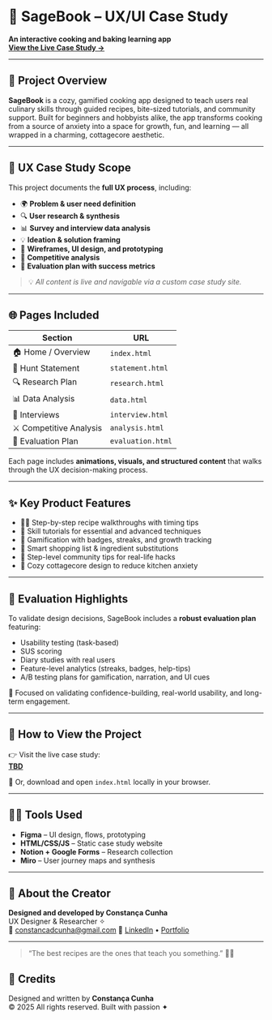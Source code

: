 # 🌿 SageBook – UX/UI Case Study  
**An interactive cooking and baking learning app**  
[**View the Live Case Study →**](https://your-username.github.io/sagebook-case-study)  

---

## 📖 Project Overview

**SageBook** is a cozy, gamified cooking app designed to teach users real culinary skills through guided recipes, bite-sized tutorials, and community support. Built for beginners and hobbyists alike, the app transforms cooking from a source of anxiety into a space for growth, fun, and learning — all wrapped in a charming, cottagecore aesthetic.

---

## 🧠 UX Case Study Scope

This project documents the **full UX process**, including:

- 🌍 **Problem & user need definition**
- 🔍 **User research & synthesis**
- 📊 **Survey and interview data analysis**
- 💡 **Ideation & solution framing**
- 📱 **Wireframes, UI design, and prototyping**
- 🧪 **Competitive analysis**
- 🧬 **Evaluation plan with success metrics**

> 💡 *All content is live and navigable via a custom case study site.*

---

## 🌐 Pages Included

| Section | URL |
|--------|-----|
| 🏠 Home / Overview | `index.html` |
| 📌 Hunt Statement | `statement.html` |
| 🔍 Research Plan | `research.html` |
| 📊 Data Analysis | `data.html` |
| 🎤 Interviews | `interview.html` |
| ⚔️ Competitive Analysis | `analysis.html` |
| 🧪 Evaluation Plan | `evaluation.html` |

Each page includes **animations, visuals, and structured content** that walks through the UX decision-making process.

---

## ✨ Key Product Features

- 🧑‍🍳 Step-by-step recipe walkthroughs with timing tips
- 🎥 Skill tutorials for essential and advanced techniques
- 🏅 Gamification with badges, streaks, and growth tracking
- 🛒 Smart shopping list & ingredient substitutions
- 📝 Step-level community tips for real-life hacks
- 🎨 Cozy cottagecore design to reduce kitchen anxiety

---

## 🧪 Evaluation Highlights

To validate design decisions, SageBook includes a **robust evaluation plan** featuring:

- Usability testing (task-based)
- SUS scoring
- Diary studies with real users
- Feature-level analytics (streaks, badges, help-tips)
- A/B testing plans for gamification, narration, and UI cues

🎯 Focused on validating confidence-building, real-world usability, and long-term engagement.

---

## 📁 How to View the Project

👉 Visit the live case study:  
**[TBD](https://your-username.github.io/sagebook-case-study)**  

🧾 Or, download and open `index.html` locally in your browser.

---

## 👩‍💻 Tools Used

- **Figma** – UI design, flows, prototyping  
- **HTML/CSS/JS** – Static case study website  
- **Notion + Google Forms** – Research collection  
- **Miro** – User journey maps and synthesis

---

## 👋 About the Creator

**Designed and developed by Constança Cunha**  
UX Designer & Researcher ✧  
💌 constancadcunha@gmail.com 
🔗 [LinkedIn](https://www.linkedin.com/in/constanca-cunha/) • [Portfolio](https://constancadcunha.github.io/portfolio/)

---

> “The best recipes are the ones that teach you something.” 🍲✨


## 📌 Credits

Designed and written by **Constança Cunha**  
© 2025 All rights reserved. Built with passion ✦
